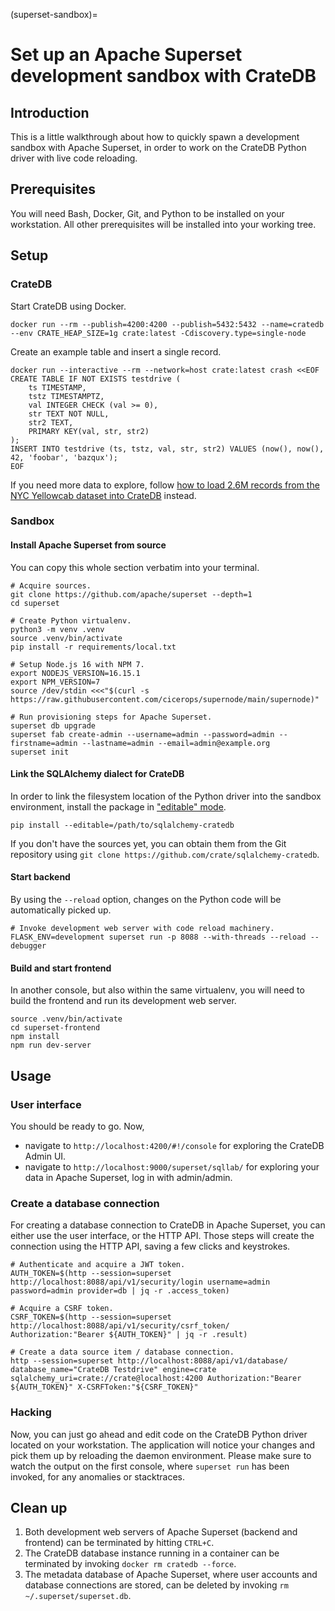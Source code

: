 (superset-sandbox)=
# Set up an Apache Superset development sandbox with CrateDB

## Introduction
This is a little walkthrough about how to quickly spawn a development sandbox with Apache Superset, in order to work on the CrateDB Python driver with live code reloading.

## Prerequisites
You will need Bash, Docker, Git, and Python to be installed on your workstation. All other prerequisites will be installed into your working tree.

## Setup

### CrateDB

Start CrateDB using Docker.
```console
docker run --rm --publish=4200:4200 --publish=5432:5432 --name=cratedb --env CRATE_HEAP_SIZE=1g crate:latest -Cdiscovery.type=single-node
```

Create an example table and insert a single record.
```console
docker run --interactive --rm --network=host crate:latest crash <<EOF
CREATE TABLE IF NOT EXISTS testdrive (
    ts TIMESTAMP,
    tstz TIMESTAMPTZ,
    val INTEGER CHECK (val >= 0),
    str TEXT NOT NULL,
    str2 TEXT,
    PRIMARY KEY(val, str, str2)
);
INSERT INTO testdrive (ts, tstz, val, str, str2) VALUES (now(), now(), 42, 'foobar', 'bazqux');
EOF
```

If you need more data to explore, follow [how to load 2.6M records from the NYC Yellowcab dataset into CrateDB](https://community.cratedb.com/t/quickly-starting-cratedb-with-2-5m-records-of-the-nyc-yellowcab-dataset/1162) instead.


### Sandbox

#### Install Apache Superset from source
You can copy this whole section verbatim into your terminal.
```console
# Acquire sources.
git clone https://github.com/apache/superset --depth=1
cd superset

# Create Python virtualenv.
python3 -m venv .venv
source .venv/bin/activate
pip install -r requirements/local.txt

# Setup Node.js 16 with NPM 7.
export NODEJS_VERSION=16.15.1
export NPM_VERSION=7
source /dev/stdin <<<"$(curl -s https://raw.githubusercontent.com/cicerops/supernode/main/supernode)"

# Run provisioning steps for Apache Superset.
superset db upgrade
superset fab create-admin --username=admin --password=admin --firstname=admin --lastname=admin --email=admin@example.org
superset init
```

#### Link the SQLAlchemy dialect for CrateDB
In order to link the filesystem location of the Python driver into the sandbox environment, install the package in ["editable" mode](https://pip.pypa.io/en/stable/topics/local-project-installs/#editable-installs).
```console
pip install --editable=/path/to/sqlalchemy-cratedb
```
If you don't have the sources yet, you can obtain them from the Git repository using `git clone https://github.com/crate/sqlalchemy-cratedb`.

#### Start backend
By using the `--reload` option, changes on the Python code will be automatically picked up.
```console
# Invoke development web server with code reload machinery.
FLASK_ENV=development superset run -p 8088 --with-threads --reload --debugger
```

#### Build and start frontend
In another console, but also within the same virtualenv, you will need to build the frontend and run its development web server.
```console
source .venv/bin/activate
cd superset-frontend
npm install
npm run dev-server
```


## Usage

### User interface
You should be ready to go. Now,

- navigate to `http://localhost:4200/#!/console` for exploring the CrateDB Admin UI.
- navigate to `http://localhost:9000/superset/sqllab/` for exploring your data in Apache Superset, log in with admin/admin.

### Create a database connection
For creating a database connection to CrateDB in Apache Superset, you can either use the user interface, or the HTTP API. Those steps will create the connection using the HTTP API, saving a few clicks and keystrokes.
```console
# Authenticate and acquire a JWT token.
AUTH_TOKEN=$(http --session=superset http://localhost:8088/api/v1/security/login username=admin password=admin provider=db | jq -r .access_token)

# Acquire a CSRF token.
CSRF_TOKEN=$(http --session=superset http://localhost:8088/api/v1/security/csrf_token/ Authorization:"Bearer ${AUTH_TOKEN}" | jq -r .result)

# Create a data source item / database connection.
http --session=superset http://localhost:8088/api/v1/database/ database_name="CrateDB Testdrive" engine=crate sqlalchemy_uri=crate://crate@localhost:4200 Authorization:"Bearer ${AUTH_TOKEN}" X-CSRFToken:"${CSRF_TOKEN}"
```

### Hacking
Now, you can just go ahead and edit code on the CrateDB Python driver located on your workstation. The application will notice your changes and pick them up by reloading the daemon environment. Please make sure to watch the output on the first console, where `superset run` has been invoked, for any anomalies or stacktraces.

## Clean up
1. Both development web servers of Apache Superset (backend and frontend) can be terminated by hitting `CTRL+C`.
2. The CrateDB database instance running in a container can be terminated by invoking `docker rm cratedb --force`.
3. The metadata database of Apache Superset, where user accounts and database connections are stored, can be deleted by invoking `rm ~/.superset/superset.db`.
